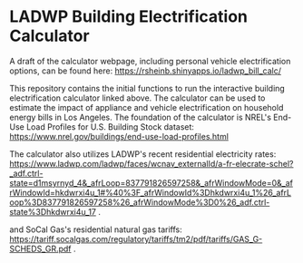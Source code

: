 # LADWP Building Electrification Calculator

A draft of the calculator webpage, including personal vehicle electrification options, can be found here: https://rsheinb.shinyapps.io/ladwp_bill_calc/

This repository contains the initial functions to run the interactive building electrification calculator linked above. The calculator can be used to estimate the impact of appliance and vehicle electrification on household energy bills in Los Angeles. The foundation of the calculator is NREL's End-Use Load Profiles for U.S. Building Stock dataset: https://www.nrel.gov/buildings/end-use-load-profiles.html

The calculator also utilizes LADWP's recent residential electricity rates: https://www.ladwp.com/ladwp/faces/wcnav_externalId/a-fr-elecrate-schel?_adf.ctrl-state=d1msyrnyd_4&_afrLoop=837791826597258&_afrWindowMode=0&_afrWindowId=hkdwrxi4u_1#%40%3F_afrWindowId%3Dhkdwrxi4u_1%26_afrLoop%3D837791826597258%26_afrWindowMode%3D0%26_adf.ctrl-state%3Dhkdwrxi4u_17 . 

and SoCal Gas's residential natural gas tariffs: https://tariff.socalgas.com/regulatory/tariffs/tm2/pdf/tariffs/GAS_G-SCHEDS_GR.pdf . 
